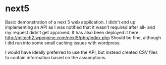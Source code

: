 # next5

Basic demonstration of a next 5 web application.
I didn't end up implementing an API as I was notified that it wasn't required after all- and my request didn't get approved.
It has also been deployed it here: http://mitech2.wpengine.com/next5/php/index.php
Should be fine, although I did run into some small caching issues with wordpress.

I would have ideally preferred to use the API, but instead created CSV files to contain information based on the assumptions.
